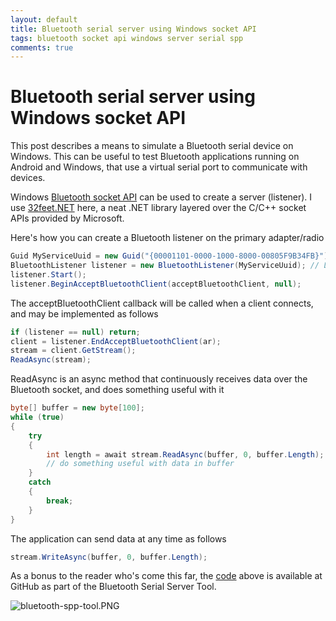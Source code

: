 ```yaml
---
layout: default
title: Bluetooth serial server using Windows socket API
tags: bluetooth socket api windows server serial spp
comments: true
---
```

# Bluetooth serial server using Windows socket API

This post describes a means to simulate a Bluetooth serial device on Windows. This can be useful to test Bluetooth applications running on Android and Windows, that use a virtual serial port to communicate with devices.

Windows [Bluetooth socket API](https://docs.microsoft.com/en-us/windows/desktop/Bluetooth/bluetooth-programming-with-windows-sockets) can be used to create a server (listener). I use [32feet.NET](https://github.com/inthehand/32feet) here, a neat .NET library layered over the C/C++ socket APIs provided by Microsoft.

Here's how you can create a Bluetooth listener on the primary adapter/radio

```c#
Guid MyServiceUuid = new Guid("{00001101-0000-1000-8000-00805F9B34FB}");
BluetoothListener listener = new BluetoothListener(MyServiceUuid); // Listen on primary radio
listener.Start();
listener.BeginAcceptBluetoothClient(acceptBluetoothClient, null);
```

The acceptBluetoothClient callback will be called when a client connects, and may be implemented as follows

```c#
if (listener == null) return;
client = listener.EndAcceptBluetoothClient(ar);
stream = client.GetStream();
ReadAsync(stream);
```

ReadAsync is an async method that continuously receives data over the Bluetooth socket, and does something useful with it

```c#
byte[] buffer = new byte[100];
while (true)
{
    try
    {
        int length = await stream.ReadAsync(buffer, 0, buffer.Length);
        // do something useful with data in buffer
    }
    catch
    {
        break;
    }
}
```

The application can send data at any time as follows

```c#
stream.WriteAsync(buffer, 0, buffer.Length);
```

As a bonus to the reader who's come this far, the [code](https://github.com/tewarid/dotnet-tools/tree/master/BluetoothSerialServerTool) above is available at GitHub as part of the Bluetooth Serial Server Tool.

![bluetooth-spp-tool.PNG](/assets/img/bt-spp-server-windows.png)

